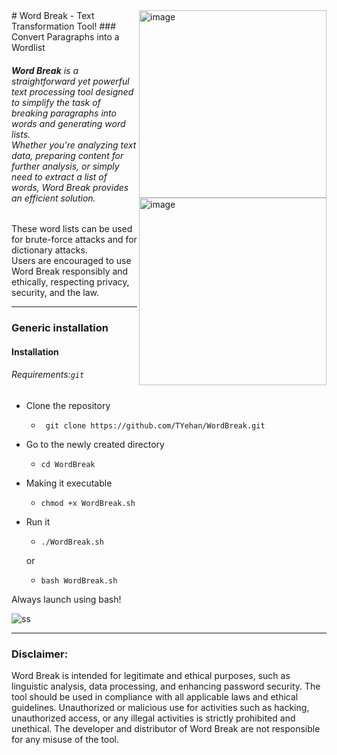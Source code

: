 <img src="https://github.com/TYehan/WordBreak/assets/85949077/d1b601e6-f0e0-4d68-be7a-4b1b0b0eab72" alt="image" width="300" align="right">
# Word Break - Text Transformation Tool!
### Convert Paragraphs into a Wordlist   

<img src="https://github.com/TYehan/WordBreak/assets/85949077/d1b601e6-f0e0-4d68-be7a-4b1b0b0eab72" alt="image" width="300" align="right">

###### <b>Word Break</b> is a straightforward yet powerful text processing tool designed to simplify the task of breaking paragraphs into words and generating word lists. <br>Whether you're analyzing text data, preparing content for further analysis, or simply need to extract a list of words, Word Break provides an efficient solution.

These word lists can be used for brute-force attacks and for dictionary attacks. <br>
Users are encouraged to use Word Break responsibly and ethically, respecting privacy, security, and the law.

---

### Generic installation
#### Installation
###### <i>Requirements:</i>```git```

- Clone the repository
  - ```
     git clone https://github.com/TYehan/WordBreak.git 
- Go to the newly created directory
  - ```
    cd WordBreak  
- Making it executable
  - ```
    chmod +x WordBreak.sh 
- Run it
  - ```
    ./WordBreak.sh
    
  or
     
  - ```
    bash WordBreak.sh

Always launch using bash!

![ss](https://github.com/TYehan/WordBreak/assets/85949077/05c6fd49-f7e9-42a8-8e39-05fbb6403ef3)

---
### Disclaimer:

Word Break is intended for legitimate and ethical purposes, such as linguistic analysis, data processing, and enhancing password security. The tool should be used in compliance with all applicable laws and ethical guidelines. Unauthorized or malicious use for activities such as hacking, unauthorized access, or any illegal activities is strictly prohibited and unethical. The developer and distributor of Word Break are not responsible for any misuse of the tool.


